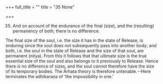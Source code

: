 +++
full_title = ""
title = "35 None"

+++


35. And on account of the endurance of the final (size), and the (resulting) permanency of both; there is no difference.

The final size of the soul, i.e. the size it has in the state of Release, is enduring since the soul does not subsequently pass into another body; and both, i.e. the soul in the state of Release and the size of that soul, are permanent (nitya). From this it follows that that ultimate size is the true essential size of the soul and also belongs to it previously to Release. Hence there is no difference of sizes, and the soul cannot therefore have the size of its temporary bodies. The Ārhata theory is therefore untenable.--Here terminates the adhikaraṇa of 'the impossibility in one.'

